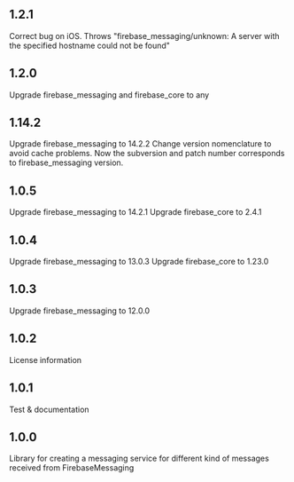 ## 1.2.1
Correct bug on iOS. Throws "firebase_messaging/unknown: A server with the specified hostname could not be found"

## 1.2.0
Upgrade firebase_messaging and firebase_core to any

## 1.14.2
Upgrade firebase_messaging to 14.2.2
Change version nomenclature to avoid cache problems. Now the subversion and patch number corresponds to firebase_messaging version.

## 1.0.5
Upgrade firebase_messaging to 14.2.1
Upgrade firebase_core to 2.4.1

## 1.0.4
Upgrade firebase_messaging to 13.0.3
Upgrade firebase_core to 1.23.0

## 1.0.3
Upgrade firebase_messaging to 12.0.0

## 1.0.2
License information

## 1.0.1
Test & documentation

## 1.0.0
Library for creating a messaging service for different kind of messages received from FirebaseMessaging
